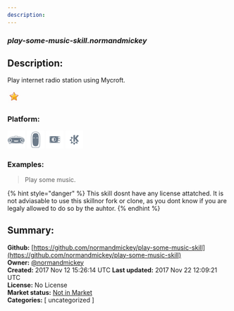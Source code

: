 ```yaml
---
description: 
---
```


### _play-some-music-skill.normandmickey_  
## Description:  
Play internet radio station using Mycroft.  
  
![](../.gitbook/assets/star.png)  
  
### Platform:  
 ![Mark I](../.gitbook/assets/mark-1-icon.png)  ![Mark II](../.gitbook/assets/mark-2-icon.png)  ![Picroft](../.gitbook/assets/picroft-icon.png)  ![plasmoid](../.gitbook/assets/kde.png)   
### Examples:  
> Play some music.  
  
{% hint style="danger" %}
This skill dosnt have any license attatched. It is not adviasable to use this skillnor fork or clone, as you dont know if you are legaly allowed to do so by the auhtor.
{% endhint %}
  
## Summary:  
**Github:** [https://github.com/normandmickey/play-some-music-skill](https://github.com/normandmickey/play-some-music-skill)  
**Owner:** [@normandmickey](https://github.com/normandmickey)  
**Created:** 2017 Nov 12 15:26:14 UTC  **Last updated:** 2017 Nov 22 12:09:21 UTC  
**License:** No License  
**Market status:** [Not in Market](https://market.mycroft.ai/skill/)  
**Categories:** [ uncategorized ]   
